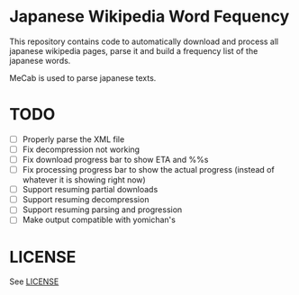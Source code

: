 # Japanese Wikipedia Word Fequency

This repository contains code to automatically download and process all
japanese wikipedia pages, parse it and build a frequency list of the japanese
words.

MeCab is used to parse japanese texts.

# TODO

- [ ] Properly parse the XML file
- [ ] Fix decompression not working
- [ ] Fix download progress bar to show ETA and %%s
- [ ] Fix processing progress bar to show the actual progress (instead of whatever it is showing right now)
- [ ] Support resuming partial downloads
- [ ] Support resuming decompression
- [ ] Support resuming parsing and progression
- [ ] Make output compatible with yomichan's

# LICENSE

See [LICENSE](LICENSE)
